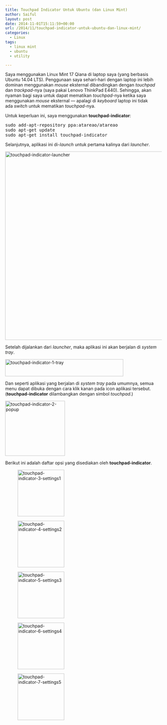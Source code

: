 ```yaml
---
title: Touchpad Indicator Untuk Ubuntu (dan Linux Mint)
author: Saiful
layout: post
date: 2014-11-01T15:11:59+00:00
url: /2014/11/touchpad-indicator-untuk-ubuntu-dan-linux-mint/
categories:
  - Linux
tags:
  - linux mint
  - ubuntu
  - utility

---
```

Saya menggunakan Linux Mint 17 Qiana di laptop saya (yang berbasis Ubuntu 14.04 LTS). Penggunaan saya sehari-hari dengan laptop ini lebih dominan menggunakan _mouse_ eksternal dibandingkan dengan _touchpad_ dan _trackpad_-nya (saya pakai Lenovo ThinkPad E440). Sehingga, akan nyaman bagi saya untuk dapat mematikan _touchpad_-nya ketika saya menggunakan _mouse_ eksternal — apalagi di _keyboard_ laptop ini tidak ada _switch_ untuk mematikan _touchpad_-nya.

Untuk keperluan ini, saya menggunakan **touchpad-indicator**:

<pre class="lang:sh decode:true ">sudo add-apt-repository ppa:atareao/atareao
sudo apt-get update
sudo apt-get install touchpad-indicator</pre>

Selanjutnya, aplikasi ini di-_launch_ untuk pertama kalinya dari _launcher_.

<!--more-->

<img class="alignnone wp-image-40 size-full" src="http://saiful.web.id/blog/wp-content/uploads/2014/11/touchpad-indicator-launcher.png" alt="touchpad-indicator-launcher" width="734" height="607" srcset="https://saiful.web.id/blog/wp-content/uploads/2014/11/touchpad-indicator-launcher.png 734w, https://saiful.web.id/blog/wp-content/uploads/2014/11/touchpad-indicator-launcher-300x248.png 300w" sizes="(max-width: 709px) 85vw, (max-width: 909px) 67vw, (max-width: 984px) 61vw, (max-width: 1362px) 45vw, 600px" />

Setelah dijalankan dari _launcher_, maka aplikasi ini akan berjalan di _system tray_.

<img class="alignnone size-full wp-image-41" src="http://saiful.web.id/blog/wp-content/uploads/2014/11/touchpad-indicator-1-tray.png" alt="touchpad-indicator-1-tray" width="380" height="55" srcset="https://saiful.web.id/blog/wp-content/uploads/2014/11/touchpad-indicator-1-tray.png 380w, https://saiful.web.id/blog/wp-content/uploads/2014/11/touchpad-indicator-1-tray-300x43.png 300w" sizes="(max-width: 380px) 85vw, 380px" />

Dan seperti aplikasi yang berjalan di _system tray_ pada umumnya, semua menu dapat dibuka dengan cara klik kanan pada icon aplikasi tersebut. (**touchpad-indicator** dilambangkan dengan simbol _touchpad_.)

<img class="alignnone size-full wp-image-42" src="http://saiful.web.id/blog/wp-content/uploads/2014/11/touchpad-indicator-2-popup.png" alt="touchpad-indicator-2-popup" width="192" height="177" />

Berikut ini adalah daftar opsi yang disediakan oleh **touchpad-indicator**.

<div id='gallery-1' class='gallery galleryid-39 gallery-columns-3 gallery-size-thumbnail'>
  <figure class='gallery-item'> 
  
  <div class='gallery-icon landscape'>
    <a href='https://saiful.web.id/blog/wp-content/uploads/2014/11/touchpad-indicator-3-settings1.png'><img width="150" height="150" src="https://saiful.web.id/blog/wp-content/uploads/2014/11/touchpad-indicator-3-settings1-150x150.png" class="attachment-thumbnail size-thumbnail" alt="touchpad-indicator-3-settings1" /></a>
  </div></figure><figure class='gallery-item'> 
  
  <div class='gallery-icon landscape'>
    <a href='https://saiful.web.id/blog/wp-content/uploads/2014/11/touchpad-indicator-4-settings2.png'><img width="150" height="150" src="https://saiful.web.id/blog/wp-content/uploads/2014/11/touchpad-indicator-4-settings2-150x150.png" class="attachment-thumbnail size-thumbnail" alt="touchpad-indicator-4-settings2" /></a>
  </div></figure><figure class='gallery-item'> 
  
  <div class='gallery-icon landscape'>
    <a href='https://saiful.web.id/blog/wp-content/uploads/2014/11/touchpad-indicator-5-settings3.png'><img width="150" height="150" src="https://saiful.web.id/blog/wp-content/uploads/2014/11/touchpad-indicator-5-settings3-150x150.png" class="attachment-thumbnail size-thumbnail" alt="touchpad-indicator-5-settings3" /></a>
  </div></figure><figure class='gallery-item'> 
  
  <div class='gallery-icon landscape'>
    <a href='https://saiful.web.id/blog/wp-content/uploads/2014/11/touchpad-indicator-6-settings4.png'><img width="150" height="150" src="https://saiful.web.id/blog/wp-content/uploads/2014/11/touchpad-indicator-6-settings4-150x150.png" class="attachment-thumbnail size-thumbnail" alt="touchpad-indicator-6-settings4" /></a>
  </div></figure><figure class='gallery-item'> 
  
  <div class='gallery-icon landscape'>
    <a href='https://saiful.web.id/blog/wp-content/uploads/2014/11/touchpad-indicator-7-settings5.png'><img width="150" height="150" src="https://saiful.web.id/blog/wp-content/uploads/2014/11/touchpad-indicator-7-settings5-150x150.png" class="attachment-thumbnail size-thumbnail" alt="touchpad-indicator-7-settings5" /></a>
  </div></figure>
</div>